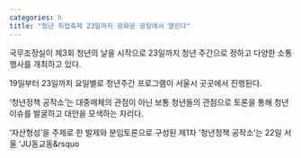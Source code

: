 ```yaml
---
categories: h
title: "청년 취업축제 23일까지 광화문 광장에서 열린다"
---
```







국무조정실이 제3회 청년의 날을 시작으로 23일까지&nbsp;청년 주간으로 정하고 다양한 소통 행사를 개최하고 있다.

19일부터 23일까지&nbsp;요일별로 청년주간 프로그램이 서울시 곳곳에서 진행된다.

&lsquo;청년정책 공작소&rsquo;는 대중매체의 관점이 아닌 보통 청년들의 관점으로 토론을 통해 청년 이슈를 발굴하고 대안을 모색하는 자리다.

&lsquo;자산형성&rsquo;을 주제로 한 발제와 분임토론으로 구성된 제1차 &lsquo;청년정책 공작소&rsquo;는 22일 서울 &lsquo;JU동교동&rsquo